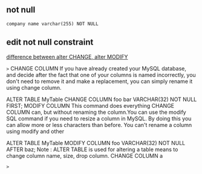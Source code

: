 ## not null

```
company name varchar(255) NOT NULL
```

## edit not null constraint

[difference between alter CHANGE, alter MODIFY](https://stackoverflow.com/questions/14767174/modify-column-vs-change-column)

`>`
CHANGE COLUMN If you have already created your MySQL database, and decide after the fact that one of your columns is named incorrectly, you don't need to remove it and make a replacement, you can simply rename it using change column.

ALTER TABLE MyTable CHANGE COLUMN foo bar VARCHAR(32) NOT NULL FIRST;
MODIFY COLUMN This command does everything CHANGE COLUMN can, but without renaming the column.You can use the modify SQL command if you need to resize a column in MySQL. By doing this you can allow more or less characters than before. You can't rename a column using modify and other

ALTER TABLE MyTable MODIFY COLUMN foo VARCHAR(32) NOT NULL AFTER baz;
Note : ALTER TABLE is used for altering a table means to change column name, size, drop column. CHANGE COLUMN a

`>`
